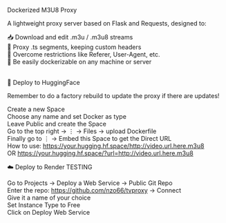 Dockerized M3U8 Proxy<br>

A lightweight proxy server based on Flask and Requests, designed to:<br>

📥 Download and edit .m3u / .m3u8 streams<br>
🔁 Proxy .ts segments, keeping custom headers<br>
🚫 Overcome restrictions like Referer, User-Agent, etc.<br>
🐳 Be easily dockerizable on any machine or server<br><br>


🤗 Deploy to HuggingFace<br>

Remember to do a factory rebuild to update the proxy if there are updates!<br>

Create a new Space<br>
Choose any name and set Docker as type<br>
Leave Public and create the Space<br>
Go to the top right → ⋮ → Files → upload Dockerfile<br>
Finally go to ⋮ → Embed this Space to get the Direct URL<br>
How to use: https://your.hugging.hf.space/http://video.url.here.m3u8<br>
OR https://your.hugging.hf.space/?url=http://video.url.here.m3u8


☁️ <dev>Deploy to Render TESTING</dev><br>

Go to Projects → Deploy a Web Service → Public Git Repo<br>
Enter the repo: https://github.com/nzo66/tvproxy → Connect<br>
Give it a name of your choice<br>
Set Instance Type to Free<br>
Click on Deploy Web Service
